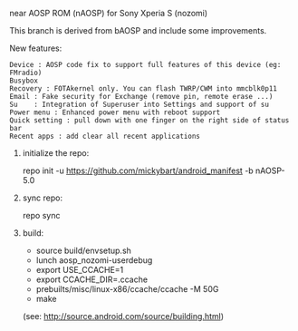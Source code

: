 near AOSP ROM (nAOSP) for Sony Xperia S (nozomi)

This branch is derived from bAOSP and include some improvements.

New features:

    Device : AOSP code fix to support full features of this device (eg: FMradio)
    Busybox
    Recovery : FOTAkernel only. You can flash TWRP/CWM into mmcblk0p11
    Email : Fake security for Exchange (remove pin, remote erase ...)
    Su    : Integration of Superuser into Settings and support of su
    Power menu : Enhanced power menu with reboot support
    Quick setting : pull down with one finger on the right side of status bar
    Recent apps : add clear all recent applications

1. initialize the repo:

    repo init -u https://github.com/mickybart/android_manifest -b nAOSP-5.0

2. sync repo:

    repo sync

3. build:

    - source build/envsetup.sh
    - lunch aosp_nozomi-userdebug
    - export USE_CCACHE=1
    - export CCACHE_DIR=.ccache
    - prebuilts/misc/linux-x86/ccache/ccache -M 50G
    - make

    (see: http://source.android.com/source/building.html)
